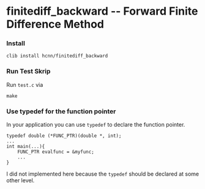 # finitediff_backward -- Forward Finite Difference Method

### Install
```
clib install hcnn/finitediff_backward
```

### Run Test Skrip
Run `test.c` via

```
make
```


### Use typedef for the function pointer
In your application you can use `typedef` to declare the function pointer. 

```
typedef double (*FUNC_PTR)(double *, int);
...
int main(...){
    FUNC_PTR evalfunc = &myfunc;
    ...
}
```

I did not implemented here because the `typedef` should be declared at some other level.

